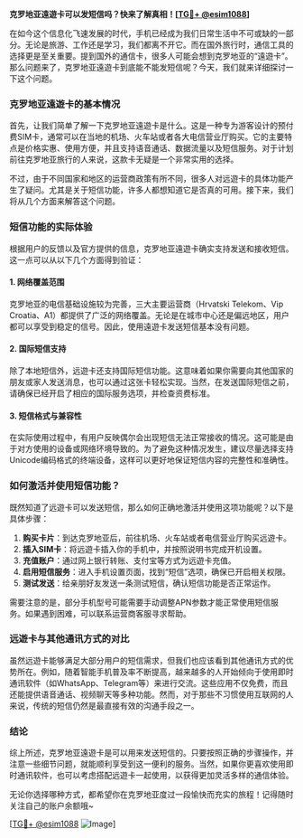 **克罗地亚遠遊卡可以发短信吗？快来了解真相！[[TG💪+ @esim1088](https://t.me/s/esim1088)]**

在如今这个信息化飞速发展的时代，手机已经成为我们日常生活中不可或缺的一部分。无论是旅游、工作还是学习，我们都离不开它。而在国外旅行时，通信工具的选择更是至关重要。提到国外的通信卡，很多人可能会想到克罗地亚的“遠遊卡”。那么问题来了，克罗地亚遠遊卡到底能不能发短信呢？今天，我们就来详细探讨一下这个问题。

### 克罗地亚遠遊卡的基本情况

首先，让我们简单了解一下克罗地亚遠遊卡是什么。这是一种专为游客设计的预付费SIM卡，通常可以在当地的机场、火车站或者各大电信营业厅购买。它的主要特点是价格实惠、使用方便，并且支持语音通话、数据流量以及短信服务。对于计划前往克罗地亚旅行的人来说，这款卡无疑是一个非常实用的选择。

不过，由于不同国家和地区的运营商政策有所不同，很多人对远遊卡的具体功能产生了疑问。尤其是关于短信功能，许多人都想知道它是否真的可用。接下来，我们将从几个方面来解答这个问题。

### 短信功能的实际体验

根据用户的反馈以及官方提供的信息，克罗地亚遠遊卡确实支持发送和接收短信。这一点可以从以下几个方面得到验证：

#### 1. **网络覆盖范围**
克罗地亚的电信基础设施较为完善，三大主要运营商（Hrvatski Telekom、Vip Croatia、A1）都提供了广泛的网络覆盖。无论是在城市中心还是偏远地区，用户都可以享受到稳定的信号。因此，使用遠遊卡发送短信基本没有问题。

#### 2. **国际短信支持**
除了本地短信外，远遊卡还支持国际短信功能。这意味着如果你需要向其他国家的朋友或家人发送消息，也可以通过这张卡轻松实现。当然，在发送国际短信之前，请确保已经开启了相应的国际服务选项，并检查资费标准。

#### 3. **短信格式与兼容性**
在实际使用过程中，有用户反映偶尔会出现短信无法正常接收的情况。这可能是由于对方使用的设备或网络环境导致的。为了避免这种情况发生，建议尽量选择支持Unicode编码格式的终端设备，这样可以更好地保证短信内容的完整性和准确性。

### 如何激活并使用短信功能？

既然知道了远遊卡可以发送短信，那么如何正确地激活并使用这项功能呢？以下是具体步骤：

1. **购买卡片**：到达克罗地亚后，前往机场、火车站或者电信营业厅购买远遊卡。
2. **插入SIM卡**：将远遊卡插入你的手机中，并按照说明书完成开机设置。
3. **充值账户**：通过网上银行转账、支付宝等方式为远遊卡充值。
4. **启用短信服务**：进入手机设置页面，找到“短信”选项，确保已开启相关权限。
5. **测试发送**：给亲朋好友发送一条测试短信，确认短信功能是否正常运作。

需要注意的是，部分手机型号可能需要手动调整APN参数才能正常使用短信服务。如果遇到困难，可以联系运营商客服寻求帮助。

### 远遊卡与其他通讯方式的对比

虽然远遊卡能够满足大部分用户的短信需求，但我们也应该看到其他通讯方式的优势所在。例如，随着智能手机普及率不断提高，越来越多的人开始倾向于使用即时通讯软件（如WhatsApp、Telegram等）来进行交流。这些应用不仅免费，而且还能提供语音通话、视频聊天等多种功能。然而，对于那些不习惯使用互联网的人来说，传统的短信仍然是最直接有效的沟通手段之一。

### 结论

综上所述，克罗地亚遠遊卡是可以用来发送短信的。只要按照正确的步骤操作，并注意一些细节问题，就能顺利享受到这一便利的服务。当然，如果你更喜欢使用即时通讯软件，也可以考虑搭配远遊卡一起使用，以获得更加灵活多样的通信体验。

无论你选择哪种方式，都希望你在克罗地亚度过一段愉快而充实的旅程！记得随时关注自己的账户余额哦~

[[TG💪+ @esim1088](https://t.me/s/esim1088) ![Image](https://i.postimg.cc/4NQfJmqS/Snipaste-2025-05-13-00-14-12.png)]